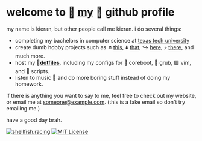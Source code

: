 # welcome to 🦀 [**my**](https://shellfish.racing "shellfish.racing") 🦞 github profile

my name is kieran, but other people call me kieran. i do several things:
- completing my bachelors in computer science at [texas tech university](https://ttu.edu/)
- create dumb hobby projects such as ↗️ [this](https://github.com/kieroid/bad-dwm), ⬇️ [that](https://github.com/kieroid/bad-dmenu), ↪️ [here](https://github.com/kieroid/bad-st), ⤴️ [there](https://github.com/kieroid/shellfish.racing), and much more.
- host my 📁[**dotfiles**](https://github.com/kieroid/kieroid), including my configs for 🐇 coreboot, 🐄 grub, 🟩 vim, and 📜 scripts.
- listen to music 🎵 and do more boring stuff instead of doing my homework.

if there is anything you want to say to me, feel free to check out my website, or email me at [someone@example.com](mailto:mailto:someone@example.com). (this is a fake email so don't try emailing me.)

have a good day brah.

[![shellfish.racing](https://img.shields.io/badge/shellfish.racing-FF0000)](https://shellfish.racing/) [![MIT License](https://img.shields.io/badge/License-MIT-green.svg)](https://choosealicense.com/licenses/mit/)

